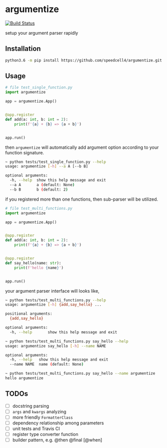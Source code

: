 # argumentize

[![Build Status](https://travis-ci.org/speedcell4/argumentize.svg?branch=master)](https://travis-ci.org/speedcell4/argumentize)

setup your argument parser rapidly

## Installation

```bash
python3.6 -m pip install https://github.com/speedcell4/argumentize.git --upgrade
```

## Usage

```python
# file test_single_function.py
import argumentize

app = argumentize.App()


@app.register
def add(a: int, b: int = 2):
    print(f'{a} + {b} => {a + b}')


app.run()
```

then `argumentize` will automatically add argument option according to your function signature.

```bash
~ python tests/test_single_function.py --help    
usage: argumentize [-h] --a A [--b B]

optional arguments:
  -h, --help  show this help message and exit
  --a A       a (default: None)
  --b B       b (default: 2)

```

if you registered more than one functions, then sub-parser will be utilized.

```python
# file test_multi_functions.py
import argumentize

app = argumentize.App()


@app.register
def add(a: int, b: int = 2):
    print(f'{a} + {b} => {a + b}')


@app.register
def say_hello(name: str):
    print(f'hello {name}')


app.run()
```

your argument parser interface will looks like,

```bash
~ python tests/test_multi_functions.py --help    
usage: argumentize [-h] {add,say_hello} ...

positional arguments:
  {add,say_hello}

optional arguments:
  -h, --help       show this help message and exit

~ python tests/test_multi_functions.py say_hello --help
usage: argumentize say_hello [-h] --name NAME

optional arguments:
  -h, --help   show this help message and exit
  --name NAME  name (default: None)

~ python tests/test_multi_functions.py say_hello --name argumentize
hello argumentize
```

## TODOs

- [ ] docstring parsing
- [ ] `args` and `kwargs` analyzing
- [ ] more friendly `FormatterClass`
- [ ] dependency relationship among parameters
- [ ] unit tests and Travis CI
- [ ] register type converter function
- [ ] builder pattern, e.g. @then @final \[@when]
